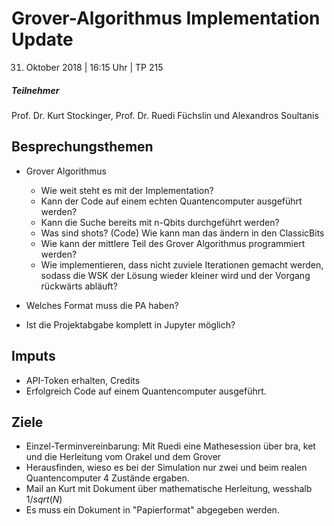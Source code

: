 # Grover-Algorithmus Implementation Update
31. Oktober 2018 | 16:15 Uhr | TP 215

##### Teilnehmer
Prof. Dr. Kurt Stockinger, Prof. Dr. Ruedi Füchslin und Alexandros Soultanis

## Besprechungsthemen
- Grover Algorithmus
  - Wie weit steht es mit der Implementation?
  - Kann der Code auf einem echten Quantencomputer ausgeführt werden?
  - Kann die Suche bereits mit n-Qbits durchgeführt werden?
  - Was sind shots? (Code) Wie kann man das ändern in den ClassicBits
  - Wie kann der mittlere Teil des Grover Algorithmus programmiert werden?
  - Wie implementieren, dass nicht zuviele Iterationen gemacht werden, sodass die WSK der Lösung wieder kleiner wird und der Vorgang rückwärts abläuft?

- Welches Format muss die PA haben?

- Ist die Projektabgabe komplett in Jupyter möglich?

## Imputs
- API-Token erhalten, Credits
- Erfolgreich Code auf einem Quantencomputer ausgeführt.

## Ziele
- Einzel-Terminvereinbarung: Mit Ruedi eine Mathesession über bra, ket und die Herleitung vom Orakel und dem Grover
- Herausfinden, wieso es bei der Simulation nur zwei und beim realen Quantencomputer 4 Zustände ergaben.
- Mail an Kurt mit Dokument über mathematische Herleitung, wesshalb $1/sqrt(N)$
- Es muss ein Dokument in "Papierformat" abgegeben werden.
